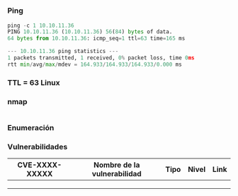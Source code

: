 #
### Ping

```python
ping -c 1 10.10.11.36
PING 10.10.11.36 (10.10.11.36) 56(84) bytes of data.
64 bytes from 10.10.11.36: icmp_seq=1 ttl=63 time=165 ms

--- 10.10.11.36 ping statistics ---
1 packets transmitted, 1 received, 0% packet loss, time 0ms
rtt min/avg/max/mdev = 164.933/164.933/164.933/0.000 ms
```

### TTL = 63 Linux

### nmap

```python

```

### Enumeración 


### Vulnerabilidades

| CVE-XXXX-XXXXX | Nombre de la vulnerabilidad | Tipo | Nivel | Link |
| -------------- | --------------------------- | ---- | ----- | ---- |
|                |                             |      |       |      |
|                |                             |      |       |      |
|                |                             |      |       |      |
